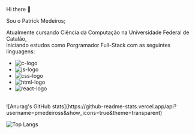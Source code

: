 Hi there 👋

  Sou o Patrick Medeiros;
  
  Atualmente cursando Ciência da Computação na Universidade Federal de Catalão,   
  iniciando estudos como Porgramador Full-Stack com as seguintes linguagens:


- <img src="https://img.shields.io/badge/C-00599C?style=for-the-badge&logo=c&logoColor=white" alt="c-logo"/>

- <img src="https://img.shields.io/badge/JavaScript-323330?style=for-the-badge&logo=javascript&logoColor=F7DF1E" alt="js-logo"/>

- <img src="https://img.shields.io/badge/CSS3-1572B6?style=for-the-badge&logo=css3&logoColor=white" alt="css-logo"/>

- <img src="https://img.shields.io/badge/HTML5-E34F26?style=for-the-badge&logo=html5&logoColor=white" alt="html-logo"/>

- <img src="https://img.shields.io/badge/React-20232A?style=for-the-badge&logo=react&logoColor=61DAFB" alt="react-logo"/>
<br>
![Anurag's GitHub stats](https://github-readme-stats.vercel.app/api?username=pmedeiross&show_icons=true&theme=transparent)

![Top Langs](https://github-readme-stats.vercel.app/api/top-langs/?username=pmedeiross&layout=compact)

